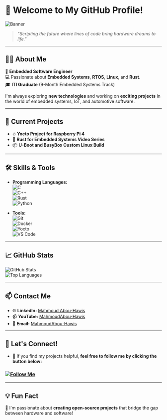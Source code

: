 # 👋 Welcome to My GitHub Profile!

![Banner](https://your-image-link-here)  

> *"Scripting the future where lines of code bring hardware dreams to life."*  

---

## 👨‍💻 About Me

🔧 **Embedded Software Engineer**  
💻 Passionate about **Embedded Systems**, **RTOS**, **Linux**, and **Rust**.  
🎓 **ITI Graduate** (9-Month Embedded Systems Track)  

I'm always exploring **new technologies** and working on **exciting projects** in the world of embedded systems, IoT, and automotive software.

---

## 🔭 Current Projects

- 🔥 **Yocto Project for Raspberry Pi 4**  
- 🚀 **Rust for Embedded Systems Video Series**  
- 📦 **U-Boot and BusyBox Custom Linux Build**

---

## 🛠️ Skills & Tools

- **Programming Languages:**  
  ![C](https://img.shields.io/badge/-C-00599C?style=flat&logo=c&logoColor=white)  
  ![C++](https://img.shields.io/badge/-C++-00599C?style=flat&logo=cplusplus&logoColor=white)  
  ![Rust](https://img.shields.io/badge/-Rust-000000?style=flat&logo=rust&logoColor=white)  
  ![Python](https://img.shields.io/badge/-Python-3776AB?style=flat&logo=python&logoColor=white)

- **Tools:**  
  ![Git](https://img.shields.io/badge/-Git-F05032?style=flat&logo=git&logoColor=white)  
  ![Docker](https://img.shields.io/badge/-Docker-2496ED?style=flat&logo=docker&logoColor=white)  
  ![Yocto](https://img.shields.io/badge/-Yocto-081929?style=flat&logo=yocto-project&logoColor=white)  
  ![VS Code](https://img.shields.io/badge/-VS%20Code-007ACC?style=flat&logo=visual-studio-code&logoColor=white)  

---

## 📈 GitHub Stats

![GitHub Stats](https://github-readme-stats.vercel.app/api?username=MahmoudAbou-Hawis&show_icons=true&theme=radical)  
![Top Languages](https://github-readme-stats.vercel.app/api/top-langs/?username=MahmoudAbou-Hawis&layout=compact&theme=radical)

---

## 📫 Contact Me

- 🌐 **LinkedIn:** [Mahmoud Abou-Hawis](https://www.linkedin.com/in/your-link)  
- 📹 **YouTube:** [MahmoudAbou-Hawis](https://www.youtube.com/@MahmoudAbou-Hawis)  
- 📧 **Email:** [MahmoudAbou-Hawis](mailto:mahmoud.abohawis10@gmail.com)

---

## 🤝 Let's Connect!

- 👀 If you find my projects helpful, **feel free to follow me by clicking the button below:**

### [![Follow Me](https://img.shields.io/badge/Follow%20Me-Follow-blue?style=for-the-badge&logo=github)](https://github.com/MahmoudAbou-Hawis)

---

## 💡 Fun Fact

🎯 I'm passionate about **creating open-source projects** that bridge the gap between hardware and software!
